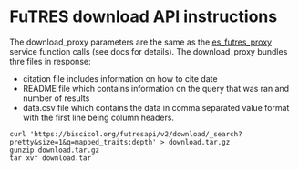 # FuTRES download API instructions

The download_proxy parameters are the same as the [es_futres_proxy](es_futres_proxy.md)  service function calls (see docs for details).
The download_proxy bundles thre files in response: 
 * citation file includes information on how to cite date
 * README file which contains information on the query that was ran and number of results
 * data.csv file which contains the data in comma separated value format with the first line being column headers.

```
curl 'https://biscicol.org/futresapi/v2/download/_search?pretty&size=1&q=mapped_traits:depth' > download.tar.gz
gunzip download.tar.gz
tar xvf download.tar
```
